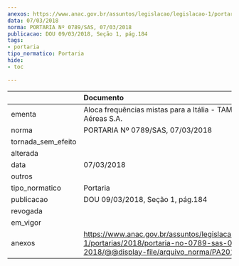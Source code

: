 ```yaml
---
anexos: https://www.anac.gov.br/assuntos/legislacao/legislacao-1/portarias/2018/portaria-no-0789-sas-07-03-2018/@@display-file/arquivo_norma/PA2018-0789.pdf
data: 07/03/2018
norma: PORTARIA Nº 0789/SAS, 07/03/2018
publicacao: DOU 09/03/2018, Seção 1, pág.184
tags:
- portaria
tipo_normatico: Portaria
hide: 
- toc 
 
---
```


|                    | Documento                                                                                                                                            |
|:-------------------|:-----------------------------------------------------------------------------------------------------------------------------------------------------|
| ementa             | Aloca frequências mistas para a Itália - TAM Linhas Aéreas S.A.                                                                                      |
| norma              | PORTARIA Nº 0789/SAS, 07/03/2018                                                                                                                     |
| tornada_sem_efeito |                                                                                                                                                      |
| alterada           |                                                                                                                                                      |
| data               | 07/03/2018                                                                                                                                           |
| outros             |                                                                                                                                                      |
| tipo_normatico     | Portaria                                                                                                                                             |
| publicacao         | DOU 09/03/2018, Seção 1, pág.184                                                                                                                     |
| revogada           |                                                                                                                                                      |
| em_vigor           |                                                                                                                                                      |
| anexos             | https://www.anac.gov.br/assuntos/legislacao/legislacao-1/portarias/2018/portaria-no-0789-sas-07-03-2018/@@display-file/arquivo_norma/PA2018-0789.pdf |